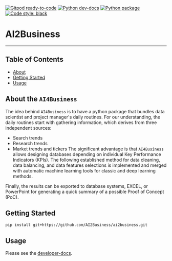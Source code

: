[![Gitpod ready-to-code](https://img.shields.io/badge/Gitpod-ready--to--code-blue?logo=gitpod)](https://gitpod.io/#https://github.com/AI2Business/ai2business)
[![Python dev-docs](https://github.com/AI2Business/ai2business/workflows/Python%20docs/badge.svg?branch=main)](https://ai2business.github.io/ai2business/dev/)
[![Python package](https://github.com/AI2Business/ai2business/workflows/Python%20package/badge.svg?branch=main)](https://github.com/AI2Business/ai2business/actions?query=workflow%3A%22Python+package%22)
[![Code style: black](https://img.shields.io/badge/code%20style-black-000000.svg)](https://github.com/psf/black)

# AI2Business
---


## Table of Contents

- [About](#about)
- [Getting Started](#getting_started)
- [Usage](#usage)


## About the `AI4Business`  <a name = "about"></a>

The idea behind  `AI4Business` is to have a python package that bundles data scientist and project manager's daily routines. For our understanding, the daily routines start with gathering information, which derives from three independent sources:
- Search trends
- Research trends
- Market trends and tickers
The significant advantage is that `AI4Business` allows designing databases depending on individual Key Performance Indicators (KPIs). The following established method for data cleaning, data balancing, and data features selections is implemented and merged with automatic machine learning tools for classic and deep learning methods.

Finally, the results can be exported to database systems, EXCEL, or PowerPoint for generating a quick summary of a possible Proof of Concept (PoC).

## Getting Started  <a name = "getting_started"></a>

```shell
pip install git+https://github.com/AI2Business/ai2business.git
```


## Usage <a name = "usage"></a>

Please see the [developer-docs](https://ai2business.github.io/ai2business/dev/).